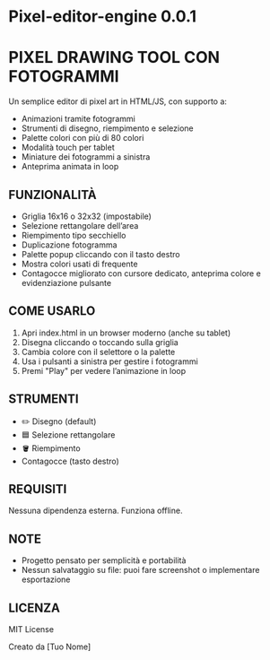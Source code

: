 # Pixel-editor-engine 0.0.1
PIXEL DRAWING TOOL CON FOTOGRAMMI
=================================

Un semplice editor di pixel art in HTML/JS, con supporto a:
- Animazioni tramite fotogrammi
- Strumenti di disegno, riempimento e selezione
- Palette colori con più di 80 colori
- Modalità touch per tablet
- Miniature dei fotogrammi a sinistra
- Anteprima animata in loop

FUNZIONALITÀ
------------
- Griglia 16x16 o 32x32 (impostabile)
- Selezione rettangolare dell’area
- Riempimento tipo secchiello
- Duplicazione fotogramma
- Palette popup cliccando con il tasto destro
- Mostra colori usati di frequente
- Contagocce migliorato con cursore dedicato, anteprima colore e evidenziazione pulsante

COME USARLO
-----------
1. Apri index.html in un browser moderno (anche su tablet)
2. Disegna cliccando o toccando sulla griglia
3. Cambia colore con il selettore o la palette
4. Usa i pulsanti a sinistra per gestire i fotogrammi
5. Premi "Play" per vedere l’animazione in loop

STRUMENTI
---------
- ✏️ Disegno (default)
- 🟦 Selezione rettangolare
- 🪣 Riempimento
- Contagocce (tasto destro)

REQUISITI
---------
Nessuna dipendenza esterna. Funziona offline.

NOTE
----
- Progetto pensato per semplicità e portabilità
- Nessun salvataggio su file: puoi fare screenshot o implementare esportazione

LICENZA
-------
MIT License

Creato da [Tuo Nome]
